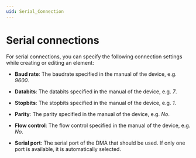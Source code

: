 ```yaml
---
uid: Serial_Connection
---
```


# Serial connections

For serial connections, you can specify the following connection settings while creating or editing an element:

- **Baud rate**: The baudrate specified in the manual of the device, e.g. *9600*.

- **Databits**: The databits specified in the manual of the device, e.g. *7*.

- **Stopbits**: The stopbits specified in the manual of the device, e.g. *1*.

- **Parity**: The parity specified in the manual of the device, e.g. *No*.

- **Flow control**: The flow control specified in the manual of the device, e.g. *No*.

- **Serial port**: The serial port of the DMA that should be used. If only one port is available, it is automatically selected.
